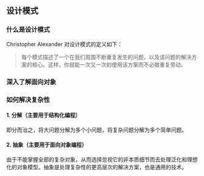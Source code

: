 ## 设计模式

### 什么是设计模式

Christopher Alexander 对设计模式的定义如下：

> 每个模式描述了一个在我们周围不断重复发生的问题，以及该问题的解决方案的核心。这样，你就能一次又一次的使用该方案而不必做重复劳动。

### 深入了解面向对象



### 如何解决复杂性

#### 1. 分解（主要用于结构化编程）

即分而治之，将大问题分解为多个小问题，将复杂问题分解为多个简单问题。

#### 2. 抽象（主要用于面向对象编程）

由于不能掌握全部的复杂对象，从而选择忽视它的非本质细节而去处理泛化和理想化的对象模型。抽象是处理复杂性的更高层次的解决方案，也是通用的技术。

